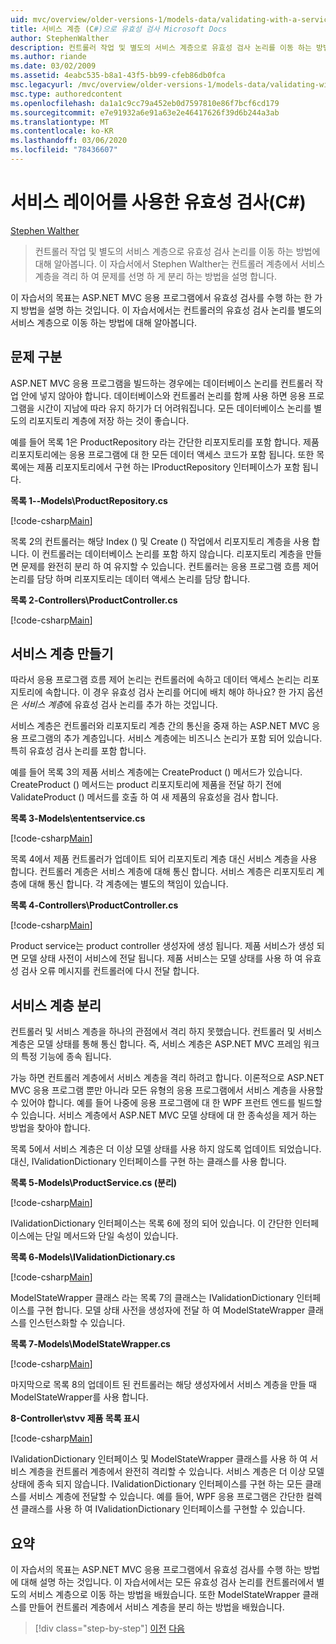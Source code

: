 ```yaml
---
uid: mvc/overview/older-versions-1/models-data/validating-with-a-service-layer-cs
title: 서비스 계층 (C#)으로 유효성 검사 Microsoft Docs
author: StephenWalther
description: 컨트롤러 작업 및 별도의 서비스 계층으로 유효성 검사 논리를 이동 하는 방법에 대해 알아봅니다. 이 자습서에서 Stephen Walther는 다음 방법을 설명 합니다.
ms.author: riande
ms.date: 03/02/2009
ms.assetid: 4eabc535-b8a1-43f5-bb99-cfeb86db0fca
msc.legacyurl: /mvc/overview/older-versions-1/models-data/validating-with-a-service-layer-cs
msc.type: authoredcontent
ms.openlocfilehash: da1a1c9cc79a452eb0d7597810e86f7bcf6cd179
ms.sourcegitcommit: e7e91932a6e91a63e2e46417626f39d6b244a3ab
ms.translationtype: MT
ms.contentlocale: ko-KR
ms.lasthandoff: 03/06/2020
ms.locfileid: "78436607"
---
```

# <a name="validating-with-a-service-layer-c"></a>서비스 레이어를 사용한 유효성 검사(C#)

[Stephen Walther](https://github.com/StephenWalther)

> 컨트롤러 작업 및 별도의 서비스 계층으로 유효성 검사 논리를 이동 하는 방법에 대해 알아봅니다. 이 자습서에서 Stephen Walther는 컨트롤러 계층에서 서비스 계층을 격리 하 여 문제를 선명 하 게 분리 하는 방법을 설명 합니다.

이 자습서의 목표는 ASP.NET MVC 응용 프로그램에서 유효성 검사를 수행 하는 한 가지 방법을 설명 하는 것입니다. 이 자습서에서는 컨트롤러의 유효성 검사 논리를 별도의 서비스 계층으로 이동 하는 방법에 대해 알아봅니다.

## <a name="separating-concerns"></a>문제 구분

ASP.NET MVC 응용 프로그램을 빌드하는 경우에는 데이터베이스 논리를 컨트롤러 작업 안에 넣지 않아야 합니다. 데이터베이스와 컨트롤러 논리를 함께 사용 하면 응용 프로그램을 시간이 지남에 따라 유지 하기가 더 어려워집니다. 모든 데이터베이스 논리를 별도의 리포지토리 계층에 저장 하는 것이 좋습니다.

예를 들어 목록 1은 ProductRepository 라는 간단한 리포지토리를 포함 합니다. 제품 리포지토리에는 응용 프로그램에 대 한 모든 데이터 액세스 코드가 포함 됩니다. 또한 목록에는 제품 리포지토리에서 구현 하는 IProductRepository 인터페이스가 포함 됩니다.

**목록 1--Models\ProductRepository.cs**

[!code-csharp[Main](validating-with-a-service-layer-cs/samples/sample1.cs)]

목록 2의 컨트롤러는 해당 Index () 및 Create () 작업에서 리포지토리 계층을 사용 합니다. 이 컨트롤러는 데이터베이스 논리를 포함 하지 않습니다. 리포지토리 계층을 만들면 문제를 완전히 분리 하 여 유지할 수 있습니다. 컨트롤러는 응용 프로그램 흐름 제어 논리를 담당 하며 리포지토리는 데이터 액세스 논리를 담당 합니다.

**목록 2-Controllers\ProductController.cs**

[!code-csharp[Main](validating-with-a-service-layer-cs/samples/sample2.cs)]

## <a name="creating-a-service-layer"></a>서비스 계층 만들기

따라서 응용 프로그램 흐름 제어 논리는 컨트롤러에 속하고 데이터 액세스 논리는 리포지토리에 속합니다. 이 경우 유효성 검사 논리를 어디에 배치 해야 하나요? 한 가지 옵션은 *서비스 계층*에 유효성 검사 논리를 추가 하는 것입니다.

서비스 계층은 컨트롤러와 리포지토리 계층 간의 통신을 중재 하는 ASP.NET MVC 응용 프로그램의 추가 계층입니다. 서비스 계층에는 비즈니스 논리가 포함 되어 있습니다. 특히 유효성 검사 논리를 포함 합니다.

예를 들어 목록 3의 제품 서비스 계층에는 CreateProduct () 메서드가 있습니다. CreateProduct () 메서드는 product 리포지토리에 제품을 전달 하기 전에 ValidateProduct () 메서드를 호출 하 여 새 제품의 유효성을 검사 합니다.

**목록 3-Models\ententservice.cs**

[!code-csharp[Main](validating-with-a-service-layer-cs/samples/sample3.cs)]

목록 4에서 제품 컨트롤러가 업데이트 되어 리포지토리 계층 대신 서비스 계층을 사용 합니다. 컨트롤러 계층은 서비스 계층에 대해 통신 합니다. 서비스 계층은 리포지토리 계층에 대해 통신 합니다. 각 계층에는 별도의 책임이 있습니다.

**목록 4-Controllers\ProductController.cs**

[!code-csharp[Main](validating-with-a-service-layer-cs/samples/sample4.cs)]

Product service는 product controller 생성자에 생성 됩니다. 제품 서비스가 생성 되 면 모델 상태 사전이 서비스에 전달 됩니다. 제품 서비스는 모델 상태를 사용 하 여 유효성 검사 오류 메시지를 컨트롤러에 다시 전달 합니다.

## <a name="decoupling-the-service-layer"></a>서비스 계층 분리

컨트롤러 및 서비스 계층을 하나의 관점에서 격리 하지 못했습니다. 컨트롤러 및 서비스 계층은 모델 상태를 통해 통신 합니다. 즉, 서비스 계층은 ASP.NET MVC 프레임 워크의 특정 기능에 종속 됩니다.

가능 하면 컨트롤러 계층에서 서비스 계층을 격리 하려고 합니다. 이론적으로 ASP.NET MVC 응용 프로그램 뿐만 아니라 모든 유형의 응용 프로그램에서 서비스 계층을 사용할 수 있어야 합니다. 예를 들어 나중에 응용 프로그램에 대 한 WPF 프런트 엔드를 빌드할 수 있습니다. 서비스 계층에서 ASP.NET MVC 모델 상태에 대 한 종속성을 제거 하는 방법을 찾아야 합니다.

목록 5에서 서비스 계층은 더 이상 모델 상태를 사용 하지 않도록 업데이트 되었습니다. 대신, IValidationDictionary 인터페이스를 구현 하는 클래스를 사용 합니다.

**목록 5-Models\ProductService.cs (분리)**

[!code-csharp[Main](validating-with-a-service-layer-cs/samples/sample5.cs)]

IValidationDictionary 인터페이스는 목록 6에 정의 되어 있습니다. 이 간단한 인터페이스에는 단일 메서드와 단일 속성이 있습니다.

**목록 6-Models\IValidationDictionary.cs**

[!code-csharp[Main](validating-with-a-service-layer-cs/samples/sample6.cs)]

ModelStateWrapper 클래스 라는 목록 7의 클래스는 IValidationDictionary 인터페이스를 구현 합니다. 모델 상태 사전을 생성자에 전달 하 여 ModelStateWrapper 클래스를 인스턴스화할 수 있습니다.

**목록 7-Models\ModelStateWrapper.cs**

[!code-csharp[Main](validating-with-a-service-layer-cs/samples/sample7.cs)]

마지막으로 목록 8의 업데이트 된 컨트롤러는 해당 생성자에서 서비스 계층을 만들 때 ModelStateWrapper를 사용 합니다.

**8-Controller\stvv 제품 목록 표시**

[!code-csharp[Main](validating-with-a-service-layer-cs/samples/sample8.cs)]

IValidationDictionary 인터페이스 및 ModelStateWrapper 클래스를 사용 하 여 서비스 계층을 컨트롤러 계층에서 완전히 격리할 수 있습니다. 서비스 계층은 더 이상 모델 상태에 종속 되지 않습니다. IValidationDictionary 인터페이스를 구현 하는 모든 클래스를 서비스 계층에 전달할 수 있습니다. 예를 들어, WPF 응용 프로그램은 간단한 컬렉션 클래스를 사용 하 여 IValidationDictionary 인터페이스를 구현할 수 있습니다.

## <a name="summary"></a>요약

이 자습서의 목표는 ASP.NET MVC 응용 프로그램에서 유효성 검사를 수행 하는 방법에 대해 설명 하는 것입니다. 이 자습서에서는 모든 유효성 검사 논리를 컨트롤러에서 별도의 서비스 계층으로 이동 하는 방법을 배웠습니다. 또한 ModelStateWrapper 클래스를 만들어 컨트롤러 계층에서 서비스 계층을 분리 하는 방법을 배웠습니다.

> [!div class="step-by-step"]
> [이전](validating-with-the-idataerrorinfo-interface-cs.md)
> [다음](validation-with-the-data-annotation-validators-cs.md)
